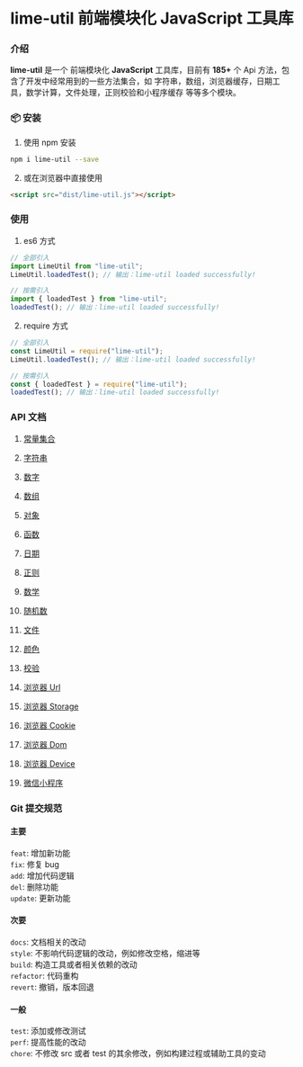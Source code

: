 # lime-util 前端模块化 JavaScript 工具库

### 介绍

**lime-util** 是一个 前端模块化 **JavaScript** 工具库，目前有 **185+** 个 Api 方法，包含了开发中经常用到的一些方法集合，如 字符串，数组，浏览器缓存，日期工具，数学计算，文件处理，正则校验和小程序缓存 等等多个模块。

### :package: 安装

1. 使用 npm 安装

```bash
npm i lime-util --save
```

2. 或在浏览器中直接使用

```html
<script src="dist/lime-util.js"></script>
```

### 使用

1. es6 方式

```javascript
// 全部引入
import LimeUtil from "lime-util";
LimeUtil.loadedTest(); // 输出：lime-util loaded successfully!

// 按需引入
import { loadedTest } from "lime-util";
loadedTest(); // 输出：lime-util loaded successfully!
```

2. require 方式

```javascript
// 全部引入
const LimeUtil = require("lime-util");
LimeUtil.loadedTest(); // 输出：lime-util loaded successfully!

// 按需引入
const { loadedTest } = require("lime-util");
loadedTest(); // 输出：lime-util loaded successfully!
```

### API 文档

1. [常量集合](https://github.com/qq575792372/lime-util/blob/master/doc/constant.md)

2. [字符串](https://github.com/qq575792372/lime-util/blob/master/doc/string.md)

3. [数字](https://github.com/qq575792372/lime-util/blob/master/doc/number.md)
4. [数组](https://github.com/qq575792372/lime-util/blob/master/doc/array.md)
5. [对象](https://github.com/qq575792372/lime-util/blob/master/doc/object.md)
6. [函数](https://github.com/qq575792372/lime-util/blob/master/doc/function.md)

7. [日期](https://github.com/qq575792372/lime-util/blob/master/doc/date.md)
8. [正则](https://github.com/qq575792372/lime-util/blob/master/doc/regexp.md)

9. [数学](https://github.com/qq575792372/lime-util/blob/master/doc/math.md)

10. [随机数](https://github.com/qq575792372/lime-util/blob/master/doc/random.md)

11. [文件](https://github.com/qq575792372/lime-util/blob/master/doc/file.md)

12. [颜色](https://github.com/qq575792372/lime-util/blob/master/doc/color.md)

13. [校验](https://github.com/qq575792372/lime-util/blob/master/doc/validate.md)

14. [浏览器 Url](https://github.com/qq575792372/lime-util/blob/master/doc/browser-url.md)
15. [浏览器 Storage](https://github.com/qq575792372/lime-util/blob/master/doc/browser-storage.md)
16. [浏览器 Cookie](https://github.com/qq575792372/lime-util/blob/master/doc/browser-cookie.md)
17. [浏览器 Dom](https://github.com/qq575792372/lime-util/blob/master/doc/browser-dom.md)
18. [浏览器 Device](https://github.com/qq575792372/lime-util/blob/master/doc/browser-device.md)

19. [微信小程序](https://github.com/qq575792372/lime-util/blob/master/doc/xcx.md)

### Git 提交规范

#### 主要

`feat`: 增加新功能  
`fix`: 修复 bug  
`add`: 增加代码逻辑  
`del`: 删除功能  
`update`: 更新功能

#### 次要

`docs`: 文档相关的改动  
`style`: 不影响代码逻辑的改动，例如修改空格，缩进等  
`build`: 构造工具或者相关依赖的改动  
`refactor`: 代码重构  
`revert`: 撤销，版本回退

#### 一般

`test`: 添加或修改测试  
`perf`: 提高性能的改动  
`chore`: 不修改 src 或者 test 的其余修改，例如构建过程或辅助工具的变动
